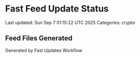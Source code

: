 # Fast Feed Update Status
Last updated: Sun Sep  7 01:15:22 UTC 2025
Categories: crypto

## Feed Files Generated

Generated by Fast Updates Workflow
